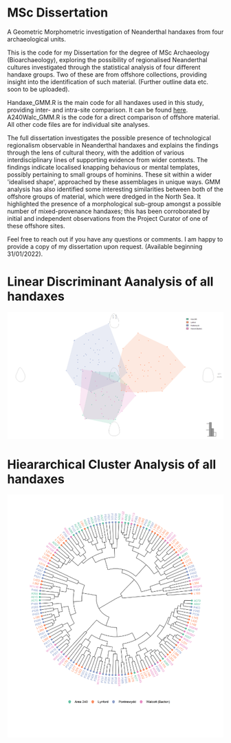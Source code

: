# MSc Dissertation

A Geometric Morphometric investigation of Neanderthal handaxes from four archaeological units.

This is the code for my Dissertation for the degree of MSc Archaeology (Bioarchaeology), exploring the possibility of regionalised Neanderthal cultures investigated through the statistical analysis of four different handaxe groups. Two of these are from offshore collections, providing insight into the identification of such material.
(Further outline data etc. soon to be uploaded).

Handaxe_GMM.R is the main code for all handaxes used in this study, providing inter- and intra-site comparison. It can be found [here](https://github.com/A-Barroso/MSc-Dissertation/blob/main/Scripts/Handaxe_GMM.R).
A240Walc_GMM.R is the code for a direct comparison of offshore material. All other code files are for individual site analyses.

The full dissertation investigates the possible presence of technological regionalism observable in Neanderthal handaxes and explains the findings through the lens of cultural theory, with the addition of various interdisciplinary lines of supporting evidence from wider contexts. The findings indicate localised knapping behavious or mental templates, possibly pertaining to small groups of hominins. These sit within a wider 'idealised shape', approached by these assemblages in unique ways. GMM analysis has also identified some interesting similarities between both of the offshore groups of material, which were dredged in the North Sea. It highlighted the presence of a morphological sub-group amongst a possible number of mixed-provenance handaxes; this has been corroborated by initial and independent observations from the Project Curator of one of these offshore sites.

Feel free to reach out if you have any questions or comments. I am happy to provide a copy of my dissertation upon request. (Available beginning 31/01/2022).


# Linear Discriminant Aanalysis of all handaxes

![./images/LDAfullaxes.jpg](https://github.com/A-Barroso/MSc-Dissertation/blob/main/Images/LDAfullaxes.jpg)




# Hieararchical Cluster Analysis of all handaxes

![./images/clad.jpg](https://github.com/A-Barroso/MSc-Dissertation/blob/main/Images/clad.jpg)

